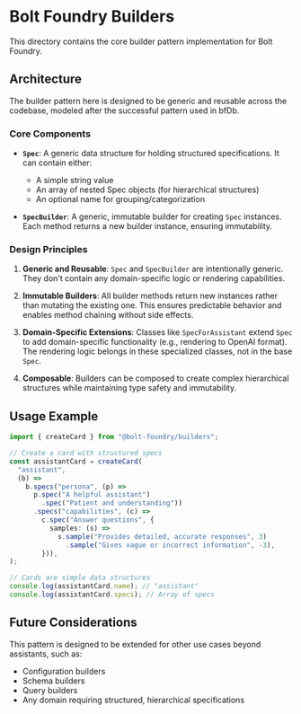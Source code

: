 # Bolt Foundry Builders

This directory contains the core builder pattern implementation for Bolt
Foundry.

## Architecture

The builder pattern here is designed to be generic and reusable across the
codebase, modeled after the successful pattern used in bfDb.

### Core Components

- **`Spec`**: A generic data structure for holding structured specifications. It
  can contain either:
  - A simple string value
  - An array of nested Spec objects (for hierarchical structures)
  - An optional name for grouping/categorization

- **`SpecBuilder`**: A generic, immutable builder for creating `Spec` instances.
  Each method returns a new builder instance, ensuring immutability.

### Design Principles

1. **Generic and Reusable**: `Spec` and `SpecBuilder` are intentionally generic.
   They don't contain any domain-specific logic or rendering capabilities.

2. **Immutable Builders**: All builder methods return new instances rather than
   mutating the existing one. This ensures predictable behavior and enables
   method chaining without side effects.

3. **Domain-Specific Extensions**: Classes like `SpecForAssistant` extend `Spec`
   to add domain-specific functionality (e.g., rendering to OpenAI format). The
   rendering logic belongs in these specialized classes, not in the base `Spec`.

4. **Composable**: Builders can be composed to create complex hierarchical
   structures while maintaining type safety and immutability.

## Usage Example

```typescript
import { createCard } from "@bolt-foundry/builders";

// Create a card with structured specs
const assistantCard = createCard(
  "assistant",
  (b) =>
    b.specs("persona", (p) =>
      p.spec("A helpful assistant")
        .spec("Patient and understanding"))
      .specs("capabilities", (c) =>
        c.spec("Answer questions", {
          samples: (s) =>
            s.sample("Provides detailed, accurate responses", 3)
              .sample("Gives vague or incorrect information", -3),
        })),
);

// Cards are simple data structures
console.log(assistantCard.name); // "assistant"
console.log(assistantCard.specs); // Array of specs
```

## Future Considerations

This pattern is designed to be extended for other use cases beyond assistants,
such as:

- Configuration builders
- Schema builders
- Query builders
- Any domain requiring structured, hierarchical specifications
